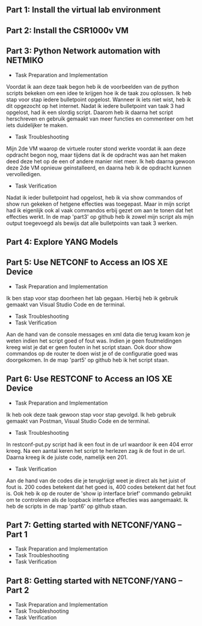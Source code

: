 ## Part 1: Install the virtual lab environment
## Part 2: Install the CSR1000v VM
## Part 3: Python Network automation with NETMIKO
* Task Preparation and Implementation

Voordat ik aan deze taak begon heb ik de voorbeelden van de python scripts bekeken om een idee te krijgen hoe ik de taak zou oplossen. Ik heb stap voor stap iedere bulletpoint opgelost. Wanneer ik iets niet wist, heb ik dit opgezocht op het internet. Nadat ik iedere bulletpoint van taak 3 had opgelost, had ik een slordig script. Daarom heb ik daarna het script herschreven en gebruik gemaakt van meer functies en commenteer om het iets duidelijker te maken.
* Task Troubleshooting

Mijn 2de VM waarop de virtuele router stond werkte voordat ik aan deze opdracht begon nog, maar tijdens dat ik de opdracht was aan het maken deed deze het op de een of andere manier niet meer. Ik heb daarna gewoon deze 2de VM opnieuw geinstalleerd, en daarna heb ik de opdracht kunnen vervolledigen.
* Task Verification

Nadat ik ieder bulletpoint had opgelost, heb ik via show commandos of show run gekeken of hetgene effecties was toegepast. Maar in mijn script had ik eigenlijk ook al vaak commandos erbij gezet om aan te tonen dat het effecties werkt. In de map 'part3' op github heb ik zowel mijn script als mijn output toegevoegd als bewijs dat alle bulletpoints van taak 3 werken.
## Part 4: Explore YANG Models
## Part 5: Use NETCONF to Access an IOS XE Device
* Task Preparation and Implementation

Ik ben stap voor stap doorheen het lab gegaan. Hierbij heb ik gebruik gemaakt van Visual Studio Code en de terminal.
* Task Troubleshooting
* Task Verification

Aan de hand van de console messages en xml data die terug kwam kon je weten indien het script goed of fout was. Indien je geen foutmeldingen kreeg wist je dat er geen fouten in het script staan. Ook door show commandos op de router te doen wist je of de configuratie goed was doorgekomen. In de map 'part5' op github heb ik het script staan.
## Part 6: Use RESTCONF to Access an IOS XE Device
* Task Preparation and Implementation

Ik heb ook deze taak gewoon stap voor stap gevolgd. Ik heb gebruik gemaakt van Postman, Visual Studio Code en de terminal.
* Task Troubleshooting

In restconf-put.py script had ik een fout in de url waardoor ik een 404 error kreeg. Na een aantal keren het script te herlezen zag ik de fout in de url. Daarna kreeg ik de juiste code, namelijk een 201.
* Task Verification

Aan de hand van de codes die je terugkrijgt weet je direct als het juist of fout is. 200 codes betekent dat het goed is, 400 codes betekent dat het fout is. Ook heb ik op de router de 'show ip interface brief' commando gebruikt om te controleren als de loopback interface effecties was aangemaakt. Ik heb de scripts in de map 'part6' op github staan.
## Part 7: Getting started with NETCONF/YANG – Part 1
* Task Preparation and Implementation
* Task Troubleshooting
* Task Verification
## Part 8: Getting started with NETCONF/YANG – Part 2
* Task Preparation and Implementation
* Task Troubleshooting
* Task Verification
